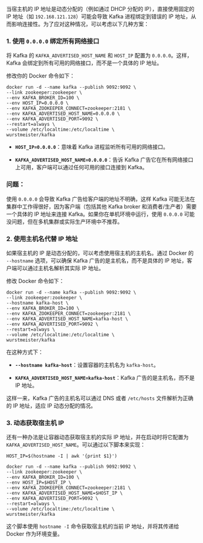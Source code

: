 当宿主机的 IP 地址是动态分配的（例如通过 DHCP 分配的 IP），直接使用固定的 IP 地址（如 `192.168.121.128`）可能会导致 Kafka 进程绑定到错误的 IP 地址，从而影响连接性。为了应对这种情况，可以考虑以下几种方案：

### 1. 使用 `0.0.0.0` 绑定所有网络接口

将 Kafka 的 `KAFKA_ADVERTISED_HOST_NAME` 和 `HOST_IP` 配置为 `0.0.0.0`。这样，Kafka 会绑定到所有可用的网络接口，而不是一个具体的 IP 地址。

修改你的 Docker 命令如下：

```Shell
docker run -d --name kafka --publish 9092:9092 \
--link zookeeper:zookeeper \
--env KAFKA_BROKER_ID=100 \
--env HOST_IP=0.0.0.0 \
--env KAFKA_ZOOKEEPER_CONNECT=zookeeper:2181 \
--env KAFKA_ADVERTISED_HOST_NAME=0.0.0.0 \
--env KAFKA_ADVERTISED_PORT=9092 \
--restart=always \
--volume /etc/localtime:/etc/localtime \
wurstmeister/kafka
```

- **`HOST_IP=0.0.0.0`**：意味着 Kafka 进程监听所有可用的网络接口。
    
- **`KAFKA_ADVERTISED_HOST_NAME=0.0.0.0`**：告诉 Kafka 广告它在所有网络接口上可用，客户端可以通过任何可用的接口连接到 Kafka。
    

### 问题：

使用 `0.0.0.0` 会导致 Kafka 广告给客户端的地址不明确，这样 Kafka 可能无法在集群中工作得很好，因为客户端（包括其他 Kafka broker 和消费者/生产者）需要一个具体的 IP 地址来连接 Kafka。如果你在单机环境中运行，使用 `0.0.0.0` 可能没问题，但在多机集群或实际生产环境中不推荐。

### 2. 使用主机名代替 IP 地址

如果宿主机的 IP 是动态分配的，可以考虑使用宿主机的主机名。通过 Docker 的 `--hostname` 选项，可以确保 Kafka 广告的是主机名，而不是具体的 IP 地址，客户端可以通过主机名解析其实际 IP 地址。

修改 Docker 命令如下：

```Shell
docker run -d --name kafka --publish 9092:9092 \
--link zookeeper:zookeeper \
--hostname kafka-host \
--env KAFKA_BROKER_ID=100 \
--env KAFKA_ZOOKEEPER_CONNECT=zookeeper:2181 \
--env KAFKA_ADVERTISED_HOST_NAME=kafka-host \
--env KAFKA_ADVERTISED_PORT=9092 \
--restart=always \
--volume /etc/localtime:/etc/localtime \
wurstmeister/kafka
```

在这种方式下：

- **`--hostname kafka-host`**：设置容器的主机名为 `kafka-host`。
    
- **`KAFKA_ADVERTISED_HOST_NAME=kafka-host`**：Kafka 广告的是主机名，而不是 IP 地址。
    

这样一来，Kafka 广告的主机名可以通过 DNS 或者 `/etc/hosts` 文件解析为正确的 IP 地址，适应 IP 动态分配的情况。

### 3. 动态获取宿主机 IP

还有一种办法是让容器动态获取宿主机的实际 IP 地址，并在启动时将它配置为 `KAFKA_ADVERTISED_HOST_NAME`。可以通过以下脚本来实现：

```Shell
HOST_IP=$(hostname -I | awk '{print $1}')

docker run -d --name kafka --publish 9092:9092 \
--link zookeeper:zookeeper \
--env KAFKA_BROKER_ID=100 \
--env HOST_IP=$HOST_IP \
--env KAFKA_ZOOKEEPER_CONNECT=zookeeper:2181 \
--env KAFKA_ADVERTISED_HOST_NAME=$HOST_IP \
--env KAFKA_ADVERTISED_PORT=9092 \
--restart=always \
--volume /etc/localtime:/etc/localtime \
wurstmeister/kafka
```

这个脚本使用 `hostname -I` 命令获取宿主机的当前 IP 地址，并将其传递给 Docker 作为环境变量。